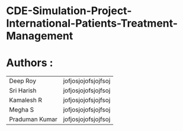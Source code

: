 # CDE-Simulation-Project-International-Patients-Treatment-Management
# Authors :

<table>
  <tr>
    <td>Deep Roy</td>
    <td>jofjosjojofsjojfsoj</td>
  </tr>
  <tr>
    <td>Sri Harish</td>
    <td>jofjosjojofsjojfsoj</td>
  </tr>
  <tr>
    <td>Kamalesh R</td>
    <td>jofjosjojofsjojfsoj</td>
  </tr>
  <tr>
    <td>Megha S</td>
    <td>jofjosjojofsjojfsoj</td>
  </tr>
  <tr>
    <td>Praduman Kumar</td>
    <td>jofjosjojofsjojfsoj</td>
  </tr>
</table>
